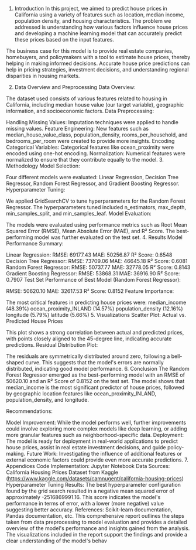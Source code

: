 1. Introduction
In this project, we aimed to predict house prices in California using a variety of features such as location, median income, population density, and housing characteristics. The problem we addressed is understanding how various factors influence house prices and developing a machine learning model that can accurately predict these prices based on the input features.

The business case for this model is to provide real estate companies, homebuyers, and policymakers with a tool to estimate house prices, thereby helping in making informed decisions. Accurate house price predictions can help in pricing strategies, investment decisions, and understanding regional disparities in housing markets.

2. Data Overview and Preprocessing
Data Overview:

The dataset used consists of various features related to housing in California, including median house value (our target variable), geographic information, and socioeconomic factors.
Data Preprocessing:

Handling Missing Values: Imputation techniques were applied to handle missing values.
Feature Engineering: New features such as median_house_value_class, population_density, rooms_per_household, and bedrooms_per_room were created to provide more insights.
Encoding Categorical Variables: Categorical features like ocean_proximity were encoded using one-hot encoding.
Normalization: Numerical features were normalized to ensure that they contribute equally to the model.
3. Methodology
Model Selection:

Four different models were evaluated: Linear Regression, Decision Tree Regressor, Random Forest Regressor, and Gradient Boosting Regressor.
Hyperparameter Tuning:

We applied GridSearchCV to tune hyperparameters for the Random Forest Regressor. The hyperparameters tuned included n_estimators, max_depth, min_samples_split, and min_samples_leaf.
Model Evaluation:

The models were evaluated using performance metrics such as Root Mean Squared Error (RMSE), Mean Absolute Error (MAE), and R² Score.
The best-performing model was further evaluated on the test set.
4. Results
Model Performance Summary:

Linear Regression:
RMSE: 69177.43
MAE: 50256.87
R² Score: 0.6548
Decision Tree Regressor:
RMSE: 73709.06
MAE: 46645.18
R² Score: 0.6081
Random Forest Regressor:
RMSE: 50737.77
MAE: 32778.05
R² Score: 0.8143
Gradient Boosting Regressor:
RMSE: 53868.31
MAE: 36916.90
R² Score: 0.7907
Test Set Performance of Best Model (Random Forest Regressor):

RMSE: 50620.10
MAE: 32617.53
R² Score: 0.8152
Feature Importance:

The most critical features in predicting house prices were:
median_income (48.39%)
ocean_proximity_INLAND (14.57%)
population_density (12.16%)
longitude (5.79%)
latitude (5.66%)
5. Visualizations
Scatter Plot: Actual vs. Predicted House Prices

This plot shows a strong correlation between actual and predicted prices, with points closely aligned to the 45-degree line, indicating accurate predictions.
Residual Distribution Plot:

The residuals are symmetrically distributed around zero, following a bell-shaped curve. This suggests that the model's errors are normally distributed, indicating good model performance.
6. Conclusion
The Random Forest Regressor emerged as the best-performing model with an RMSE of 50620.10 and an R² Score of 0.8152 on the test set. The model shows that median_income is the most significant predictor of house prices, followed by geographic location features like ocean_proximity_INLAND, population_density, and longitude.

Recommendations:

Model Improvement: While the model performs well, further improvements could involve exploring more complex models like deep learning, or adding more granular features such as neighborhood-specific data.
Deployment: The model is ready for deployment in real-world applications to predict house prices, assist in real estate investment decisions, and guide policy-making.
Future Work: Investigating the influence of additional features or external economic factors could provide even more accurate predictions.
7. Appendices
Code Implementation: Jupyter Notebook
Data Sources: California Housing Prices Dataset from Kaggle (https://www.kaggle.com/datasets/camnugent/california-housing-prices)
Hyperparameter Tuning Results: The best hyperparameter configuration found by the grid search resulted in a negative mean squared error of approximately -2516869991.16. This score indicates the model's performance in terms of error, with a lower (more negative) value suggesting better accuracy.
References: Scikit-learn documentation, Pandas documentation, etc.
This comprehensive report outlines the steps taken from data preprocessing to model evaluation and provides a detailed overview of the model's performance and insights gained from the analysis. The visualizations included in the report support the findings and provide a clear understanding of the model's behav
